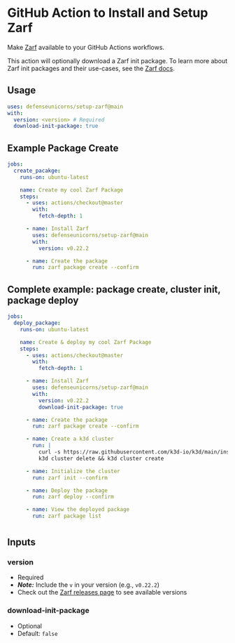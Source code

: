# GitHub Action to Install and Setup Zarf

Make [Zarf](https://github.com/defenseunicorns/zarf) available to your GitHub Actions workflows.

This action will optionally download a Zarf init package. To learn more about Zarf init packages and their use-cases, see the [Zarf docs](https://docs.zarf.dev/docs/user-guide/zarf-packages/the-zarf-init-package).

## Usage

```yaml
uses: defenseunicorns/setup-zarf@main
with:
  version: <version> # Required
  download-init-package: true
```

## Example Package Create

```yaml
jobs:
  create_pacakge:
    runs-on: ubuntu-latest

    name: Create my cool Zarf Package
    steps:
      - uses: actions/checkout@master
        with:
          fetch-depth: 1

      - name: Install Zarf
        uses: defenseunicorns/setup-zarf@main
        with:
          version: v0.22.2

      - name: Create the package
        run: zarf package create --confirm
```

## Complete example: package create, cluster init, package deploy

```yaml
jobs:
  deploy_package:
    runs-on: ubuntu-latest

    name: Create & deploy my cool Zarf Package
    steps:
      - uses: actions/checkout@master
        with:
          fetch-depth: 1

      - name: Install Zarf
        uses: defenseunicorns/setup-zarf@main
        with:
          version: v0.22.2
          download-init-package: true

      - name: Create the package
        run: zarf package create --confirm

      - name: Create a k3d cluster
        run: |
          curl -s https://raw.githubusercontent.com/k3d-io/k3d/main/install.sh | bash
          k3d cluster delete && k3d cluster create

      - name: Initialize the cluster
        run: zarf init --confirm

      - name: Deploy the package
        run: zarf deploy --confirm

      - name: View the deployed package
        run: zarf package list
````

#

## Inputs

### version

- Required
- **_Note:_** Include the `v` in your version (e.g., `v0.22.2`)
- Check out the [Zarf releases page](https://github.com/defenseunicorns/zarf/releases) to see available versions

### download-init-package

- Optional
- Default: `false`
